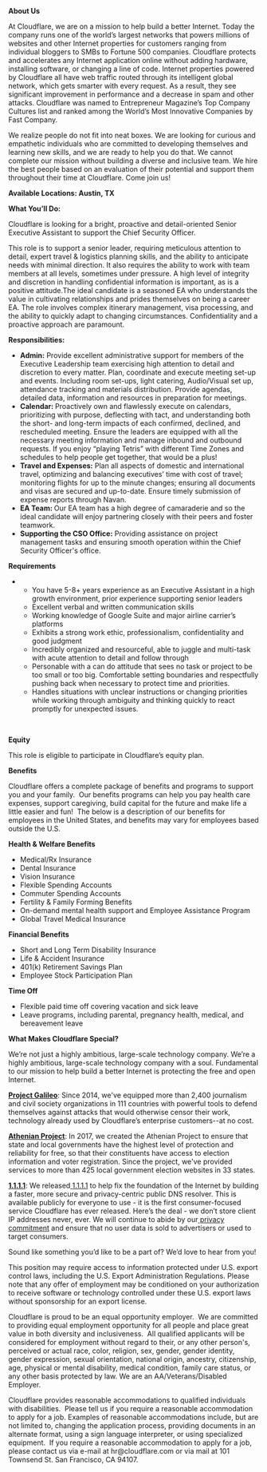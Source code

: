 <div class="content-intro">
	<div><strong>About Us</strong></div>
	<div>
		<p>At Cloudflare, we are on a mission to help build a better Internet. Today the company runs one of the world’s largest networks that powers millions of websites and other Internet properties for customers ranging from individual bloggers to SMBs to Fortune 500 companies. Cloudflare protects and accelerates any Internet application online without adding hardware, installing software, or changing a line of code. Internet properties powered by Cloudflare all have web traffic routed through its intelligent global network, which gets smarter with every request. As a result, they see significant improvement in performance and a decrease in spam and other attacks. Cloudflare was named to Entrepreneur Magazine’s Top Company Cultures list and ranked among the World’s Most Innovative Companies by Fast Company.&nbsp;</p>
		<p><span style="font-weight: 400;">We realize people do not fit into neat boxes. We are looking for curious and empathetic individuals who are committed to developing themselves and learning new skills, and we are ready to help you do that. We cannot complete our mission without building a diverse and inclusive team. We hire the best people based on an evaluation of their potential and support them throughout their time at Cloudflare. Come join us!&nbsp;</span></p>
	</div>
</div>
<p><strong>Available Locations: Austin, TX</strong></p>
<p><strong>What You’ll Do: </strong></p>
<p>Cloudflare is looking for a bright, proactive and detail-oriented&nbsp;Senior Executive Assistant to support the Chief Security Officer.</p>
<p>This role is to support a senior leader, requiring meticulous attention to detail, expert travel &amp; logistics planning skills, and the ability to anticipate needs with minimal direction. It also requires the ability to work with team members at all levels, sometimes under pressure. A high level of integrity and discretion in handling confidential information is important, as is a positive attitude.The ideal candidate is a seasoned EA who understands the value in cultivating relationships and prides themselves on being a career EA. The role involves complex itinerary management, visa processing, and the ability to quickly adapt to changing circumstances. Confidentiality and a proactive approach are paramount.</p>
<p><strong>Responsibilities:</strong></p>
<ul>
	<li><strong>Admin:</strong> Provide excellent administrative support for members of the Executive Leadership team exercising high attention to detail and discretion to every matter. Plan, coordinate and execute meeting set-up and events. Including room set-ups, light catering, Audio/Visual set up, attendance tracking and materials distribution. Provide agendas, detailed data, information and resources in preparation for meetings.&nbsp;</li>
	<li><strong>Calendar: </strong>Proactively own and flawlessly execute on calendars, prioritizing with purpose, deflecting with tact, and understanding both the short- and long-term impacts of each confirmed, declined, and rescheduled meeting. Ensure the leaders are equipped with all the necessary meeting information and manage inbound and outbound requests. If you enjoy “playing Tetris” with different Time Zones and schedules to help people get together, that would be a plus!</li>
	<li><strong>Travel and Expenses:</strong> Plan all aspects of domestic and international travel, optimizing and balancing executives’ time with cost of travel; monitoring flights for up to the minute changes; ensuring all documents and visas are secured and up-to-date. Ensure timely submission of expense reports through Navan.</li>
	<li><strong>EA Team: </strong>Our EA team has a high degree of camaraderie and so the ideal candidate will enjoy partnering closely with their peers and foster teamwork.</li>
	<li><strong>Supporting the CSO Office:</strong> Providing assistance on project management tasks and ensuring smooth operation within the Chief Security Officer's office.</li>
</ul>
<p><strong>Requirements</strong></p>
<ul>
	<li>
		<ul>
			<li>You have 5-8+ years experience as an Executive Assistant in a high growth environment, prior experience supporting senior leaders&nbsp;</li>
			<li>Excellent verbal and written communication skills</li>
			<li>Working knowledge of Google Suite and major airline carrier’s platforms</li>
			<li>Exhibits a strong work ethic, professionalism, confidentiality and good judgment</li>
			<li>Incredibly organized and resourceful, able to juggle and multi-task with acute attention to detail and follow through</li>
			<li>Personable with a can do attitude that sees no task or project to be too small or too big. Comfortable setting boundaries and respectfully pushing back when necessary to protect time and priorities.</li>
			<li>Handles situations with unclear instructions or changing priorities while working through ambiguity and thinking quickly to react promptly for unexpected issues.</li>
		</ul>
	</li>
</ul>
<p>&nbsp;</p>
<p><strong>Equity</strong></p>
<p>This role is eligible to participate in Cloudflare’s equity plan.</p>
<p><strong>Benefits</strong></p>
<p>Cloudflare offers a complete package of benefits and programs to support you and your family.&nbsp; Our benefits programs can help you pay health care expenses, support caregiving, build capital for the future and make life a little easier and fun!&nbsp; The below is a description of our benefits for employees in the United States, and benefits may vary for employees based outside the U.S.</p>
<p><strong>Health &amp; Welfare Benefits</strong></p>
<ul>
	<li>Medical/Rx Insurance</li>
	<li>Dental Insurance</li>
	<li>Vision Insurance</li>
	<li>Flexible Spending Accounts</li>
	<li>Commuter Spending Accounts</li>
	<li>Fertility &amp; Family Forming Benefits</li>
	<li>On-demand mental health support and Employee Assistance Program</li>
	<li>Global Travel Medical Insurance</li>
</ul>
<p><strong>Financial Benefits</strong></p>
<ul>
	<li>Short and Long Term Disability Insurance</li>
	<li>Life &amp; Accident Insurance</li>
	<li>401(k) Retirement Savings Plan</li>
	<li>Employee Stock Participation Plan</li>
</ul>
<p><strong>Time Off</strong></p>
<ul>
	<li>Flexible paid time off covering vacation and sick leave</li>
	<li>Leave programs, including parental, pregnancy health, medical, and bereavement leave</li>
</ul>
<div class="content-conclusion">
	<p><strong>What Makes Cloudflare Special?</strong></p>
	<p><span style="font-weight: 400;">We’re not just a highly ambitious, large-scale technology company. We’re a highly ambitious, large-scale technology company with a soul. Fundamental to our mission to help build a better Internet is protecting the free and open Internet.</span></p>
	<p><a href="https://blog.cloudflare.com/protecting-free-expression-online/"><strong>Project Galileo</strong></a><span style="font-weight: 400;">: Since 2014, we've equipped more than 2,400 journalism and civil society organizations in 111 countries with powerful tools to defend themselves against attacks that would otherwise censor their work, technology already used by Cloudflare’s enterprise customers--at no cost.</span></p>
	<p><strong><a href="https://www.cloudflare.com/athenian/">Athenian Project</a></strong><span style="font-weight: 400;">: In 2017, we created the Athenian Project to ensure that state and local governments have the highest level of protection and reliability for free, so that their constituents have access to election information and voter registration. Since the project, we've provided services to more than 425 local government election websites in 33 states.</span></p>
	<p><a href="https://1.1.1.1/"><strong>1.1.1.1</strong></a><span style="font-weight: 400;">: We released</span><a href="https://1.1.1.1/"> <span style="font-weight: 400;">1.1.1.1</span></a><span style="font-weight: 400;"> to help fix the foundation of the Internet by building a faster, more secure and privacy-centric public DNS resolver. This is available publicly for everyone to use - it is the first consumer-focused service Cloudflare has ever released. Here’s the deal - we don’t store client IP addresses never, ever. We will continue to abide by our</span><a href="https://developers.cloudflare.com/1.1.1.1/privacy/public-dns-resolver"> privacy commitment</a><span style="font-weight: 400;"> and ensure that no user data is sold to advertisers or used to target consumers.</span></p>
	<p><span style="font-weight: 400;">Sound like something you’d like to be a part of? We’d love to hear from you!</span></p>
	<p><span style="font-weight: 400;">This position may require access to information protected under U.S. export control laws, including the U.S. Export Administration Regulations. Please note that any offer of employment may be conditioned on your authorization to receive software or technology controlled under these U.S. export laws without sponsorship for an export license.</span></p>
	<p><span style="font-weight: 400;">Cloudflare is proud to be an equal opportunity employer. &nbsp;We are committed to providing equal employment opportunity for all people and place great value in both diversity and inclusiveness. &nbsp;All qualified applicants will be considered for employment without regard to their, or any other person's, perceived or actual</span> <span style="font-weight: 400;">race, color, religion, sex, gender, gender identity, gender expression, sexual orientation, national origin, ancestry, citizenship, age, physical or mental disability, medical condition, family care status, or any other basis protected by law. </span><span style="font-weight: 400;">We are an AA/Veterans/Disabled Employer.</span></p>
	<p><span style="font-weight: 400;">Cloudflare provides reasonable accommodations to qualified individuals with disabilities. &nbsp;Please tell us if you require a reasonable accommodation to apply for a job. Examples of reasonable accommodations include, but are not limited to, changing the application process, providing documents in an alternate format, using a sign language interpreter, or using specialized equipment. &nbsp;If you require a reasonable accommodation to apply for a job, please contact us via e-mail at </span><span style="font-weight: 400;">hr@cloudflare.com</span><span style="font-weight: 400;"> or via mail at 101 Townsend St. San Francisco, CA 94107.</span></p>
</div>